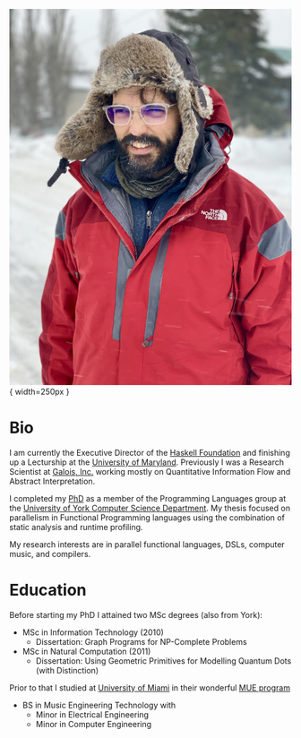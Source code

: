 ![Me in 2022](/images/jmct.jpg "A Picture of me in 2022"){ width=250px }

Bio
===

I am currently the Executive Director of the [Haskell
Foundation](https://haskell.foundation) and finishing up a Lecturship at the
[University of Maryland](https://cs.umd.edu).  Previously I was a Research
Scientist at [Galois, Inc.](https://www.galois.com) working mostly on
Quantitative Information Flow and Abstract Interpretation.

I completed my [PhD](http://jmct.cc/thesis.html) as a member of the Programming
Languages group at the [University of York Computer Science
Department](http://www.cs.york.ac.uk).  My thesis focused on parallelism in
Functional Programming languages using the combination of static analysis and
runtime profiling.

My research interests are in parallel functional languages, DSLs, computer
music, and compilers.

Education
=========

Before starting my PhD I attained two MSc degrees (also from York):

* MSc in Information Technology (2010)
    * Dissertation: Graph Programs for NP-Complete Problems
* MSc in Natural Computation (2011)
    * Dissertation: Using Geometric Primitives for Modelling Quantum Dots (with Distinction)

Prior to that I studied at [University of Miami](http://www.miami.edu) in their
wonderful [MUE program](http://mue.music.miami.edu/)

* BS in Music Engineering Technology with
    * Minor in Electrical Engineering
    * Minor in Computer Engineering
